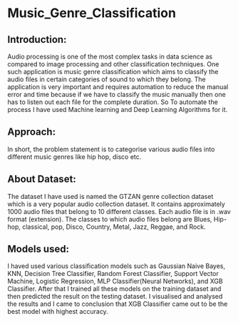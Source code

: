 # Music_Genre_Classification

## Introduction:
Audio processing is one of the most complex tasks in data science as compared to image processing and other classification techniques. One such application is music genre classification which aims to classify the audio files in certain categories of sound to which they belong. The application is very important and requires automation to reduce the manual error and time because if we have to classify the music manually then one has to listen out each file for the complete duration. So To automate the process I have used Machine learning and Deep Learning Algorithms for it.

## Approach:
In short, the problem statement is to categorise various audio files into different music genres like hip hop, disco etc.

## About Dataset: 
The dataset I have used is named the GTZAN genre collection dataset which is a very popular audio collection dataset. It contains approximately 1000 audio files that belong to 10 different classes. Each audio file is in .wav format (extension). The classes to which audio files belong are Blues, Hip-hop, classical, pop, Disco, Country, Metal, Jazz, Reggae, and Rock. 

## Models used: 
I haved used various classification models such as Gaussian Naive Bayes, KNN,  Decision Tree Classifier, Random Forest Classifier, Support Vector Machine, Logistic Regression, MLP Classifier(Neural Networks), and XGB Classifier. After that I trained all these models on the training dataset and then predicted the result on the testing dataset. I visualised and analysed the results and I came to conclusion that XGB Classifier came out to be the best model with highest accuracy.

